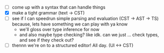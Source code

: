 
- [ ] come up with a syntax that can handle things
- [x] make a tight grammar (text -> CST)
- [ ] see if I can speedrun simple parsing and evaluation (CST -> AST -> TS)
	because, lets have something we can play with ya know
	- we'll gloss over type inference for now
	- and also maybe type checking? like idk. can we just ... check types, and see if they check out?
- [ ] thennn we're on to a structured editor! All day. (UI <-> CST)
